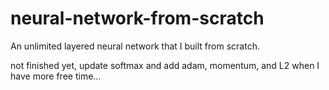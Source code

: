 # neural-network-from-scratch
An unlimited layered neural network that I built from scratch.

not finished yet, update softmax and add adam, momentum, and L2 when I have more free time...

